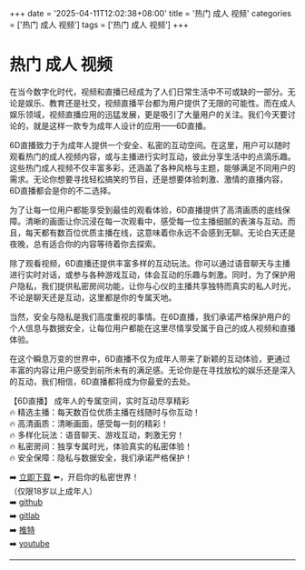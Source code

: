 +++
date = '2025-04-11T12:02:38+08:00'
title = '热门 成人 视频'
categories = ['热门 成人 视频']
tags = ['热门 成人 视频']
+++

# 热门 成人 视频

在当今数字化时代，视频和直播已经成为了人们日常生活中不可或缺的一部分。无论是娱乐、教育还是社交，视频直播平台都为用户提供了无限的可能性。而在成人娱乐领域，视频直播应用的迅猛发展，更是吸引了大量用户的关注。我们今天要讨论的，就是这样一款专为成年人设计的应用——6D直播。

6D直播致力于为成年人提供一个安全、私密的互动空间。在这里，用户可以随时观看热门的成人视频内容，或与主播进行实时互动，彼此分享生活中的点滴乐趣。这些热门成人视频不仅丰富多彩，还涵盖了各种风格与主题，能够满足不同用户的需求。无论你想要寻找轻松搞笑的节目，还是想要体验刺激、激情的直播内容，6D直播都会是你的不二选择。

为了让每一位用户都能享受到最佳的观看体验，6D直播提供了高清画质的底线保障。清晰的画面让你沉浸在每一次观看中，感受每一位主播细腻的表演与互动。而且，每天都有数百位优质主播在线，这意味着你永远不会感到无聊。无论白天还是夜晚，总有适合你的内容等待着你去探索。

除了观看视频，6D直播还提供丰富多样的互动玩法。你可以通过语音聊天与主播进行实时对话，或参与各种游戏互动，体会互动的乐趣与刺激。同时，为了保护用户隐私，我们提供私密房间功能，让你与心仪的主播共享独特而真实的私人时光，不论是聊天还是互动，这里都是你的专属天地。

当然，安全与隐私是我们高度重视的事情。在6D直播，我们承诺严格保护用户的个人信息与数据安全，让每位用户都能在这里尽情享受属于自己的成人视频和直播体验。

在这个瞬息万变的世界中，6D直播不仅为成年人带来了新颖的互动体验，更通过丰富的内容让用户感受到前所未有的满足感。无论你是在寻找放松的娱乐还是深入的互动，我们相信，6D直播都将成为你最爱的去处。

【6D直播】
成年人的专属空间，实时互动尽享精彩  
🔥 精选主播：每天数百位优质主播在线随时与你互动！  
🔥 高清画质：清晰画面，感受每一刻的精彩！  
🔥 多样化玩法：语音聊天、游戏互动，刺激无穷！  
🔥 私密房间：独享专属时光，体验真实的私密体验！  
🔥 安全保障：隐私与数据安全，我们承诺严格保护！  

➡️ [立即下载](https://down123.s3.ap-east-1.amazonaws.com/down/down.html?channelCode=blog) ⬅️，开启你的私密世界！  
（仅限18岁以上成年人）  
➡️ [github](https://aldult-live.github.io/)  
➡️ [gitlab](https://seo-09598d.gitlab.io/)  
➡️ [推特](https://x.com/wegame33)  
➡️ [youtube](https://www.youtube.com/@6Dlive)

---
